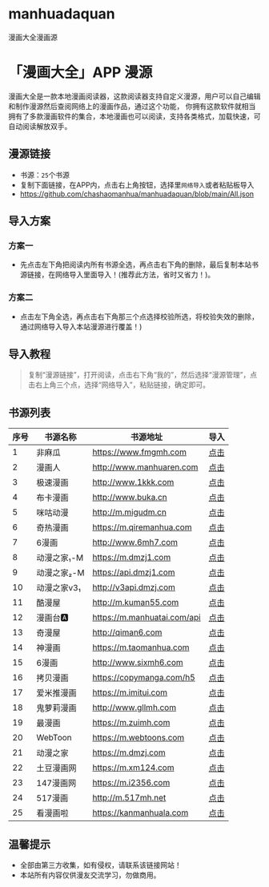 # manhuadaquan
漫画大全漫画源

# **「漫画大全」APP 漫源** 

漫画大全是一款本地漫画阅读器，这款阅读器支持自定义漫源，用户可以自己编辑和制作漫源然后查阅网络上的漫画作品，通过这个功能，
你拥有这款软件就相当拥有了多款漫画软件的集合，本地漫画也可以阅读，支持各类格式，加载快速，可自动阅读解放双手。



## 漫源链接

- 书源：`25`个书源
- 复制下面链接，在APP内，点击右上角按钮，选择里`网络导入`或者粘贴板导入
- https://github.com/chashaomanhua/manhuadaquan/blob/main/All.json


## 导入方案

### 方案一
- 先点击左下角把阅读内所有书源全选，再点击右下角的删除，最后复制本站书源链接，在网络导入里面导入！(推荐此方法，省时又省力！)。

### 方案二
- 点击左下角全选，再点击右下角那三个点选择校验所选，将校验失效的删除，通过网络导入导入本站漫源进行覆盖！)


## 导入教程

> 复制“漫源链接”，打开阅读，点击右下角“我的”，然后选择“漫源管理”，点击右上角三个点，选择“网络导入”，粘贴链接，确定即可。

##  书源列表

|序号 | 书源名称  | 书源地址  | 导入 |
| ------------ | ------------ | ------------ | ------------ |
| 1 | 非麻瓜 | https://www.fmgmh.com | <a href="https://github.com/manxiangyuan/manxiangyuan/blob/main/All.json">点击</a>
| 2 | 漫画人 | http://www.manhuaren.com	 | <a href="https://github.com/manxiangyuan/manxiangyuan/blob/main/All.json">点击</a>
| 3 | 极速漫画 | http://www.1kkk.com	 | <a href="https://github.com/manxiangyuan/manxiangyuan/blob/main/All.json">点击</a>
| 4 | 布卡漫画 | http://www.buka.cn | <a href="https://github.com/manxiangyuan/manxiangyuan/blob/main/All.json">点击</a>
| 5 | 咪咕动漫 | http://m.migudm.cn | <a href="https://github.com/manxiangyuan/manxiangyuan/blob/main/All.json">点击</a>
| 6 | 奇热漫画 | https://m.qiremanhua.com | <a href="https://github.com/manxiangyuan/manxiangyuan/blob/main/All.json">点击</a>
| 7 | 6漫画 | http://www.6mh7.com | <a href="https://github.com/manxiangyuan/manxiangyuan/blob/main/All.json">点击</a>
| 8 | 动漫之家₁-M | https://m.dmzj1.com | <a href="https://github.com/manxiangyuan/manxiangyuan/blob/main/All.json">点击</a>
| 9 | 动漫之家₂-M | https://api.dmzj1.com | <a href="https://github.com/manxiangyuan/manxiangyuan/blob/main/All.json">点击</a>
| 10 | 动漫之家v3₁ | http://v3api.dmzj.com | <a href="https://github.com/manxiangyuan/manxiangyuan/blob/main/All.json">点击</a>
| 11 | 酷漫屋 | http://m.kuman55.com | <a href="https://github.com/manxiangyuan/manxiangyuan/blob/main/All.json">点击</a>
| 12 | 漫画台🅰 | https://m.manhuatai.com/api | <a href="https://github.com/manxiangyuan/manxiangyuan/blob/main/All.json">点击</a>
| 13 | 奇漫屋 | http://qiman6.com | <a href="https://github.com/manxiangyuan/manxiangyuan/blob/main/All.json">点击</a>
| 14 | 神漫画 | https://m.taomanhua.com | <a href="https://github.com/manxiangyuan/manxiangyuan/blob/main/All.json">点击</a>
| 15 | 6漫画 | http://www.sixmh6.com | <a href="https://github.com/manxiangyuan/manxiangyuan/blob/main/All.json">点击</a>
| 16 | 拷贝漫画 | https://copymanga.com/h5 | <a href="https://github.com/manxiangyuan/manxiangyuan/blob/main/All.json">点击</a>
| 17 | 爱米推漫画 | https://m.imitui.com | <a href="https://github.com/manxiangyuan/manxiangyuan/blob/main/All.json">点击</a>
| 18 | 鬼萝莉漫画 | http://www.gllmh.com | <a href="https://github.com/manxiangyuan/manxiangyuan/blob/main/All.json">点击</a>
| 19 | 最漫画 | https://m.zuimh.com | <a href="https://github.com/manxiangyuan/manxiangyuan/blob/main/All.json">点击</a>
| 20 | WebToon | https://m.webtoons.com | <a href="https://github.com/manxiangyuan/manxiangyuan/blob/main/All.json">点击</a>
| 21 | 动漫之家 | https://m.dmzj.com | <a href="https://github.com/manxiangyuan/manxiangyuan/blob/main/All.json">点击</a>
| 22 | 土豆漫画网 | https://m.xm124.com | <a href="https://github.com/manxiangyuan/manxiangyuan/blob/main/All.json">点击</a>
| 23 | 147漫画网 | https://m.i2356.com | <a href="https://github.com/manxiangyuan/manxiangyuan/blob/main/All.json">点击</a>
| 24 | 517漫画 | http://m.517mh.net | <a href="https://github.com/manxiangyuan/manxiangyuan/blob/main/All.json">点击</a>
| 25 | 看漫画啦 | https://kanmanhuala.com | <a href="https://github.com/manxiangyuan/manxiangyuan/blob/main/All.json">点击</a>


## 温馨提示

- 全部由第三方收集，如有侵权，请联系该链接网站！
- 本站所有内容仅供漫友交流学习，勿做商用。
    
